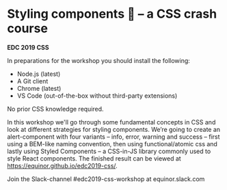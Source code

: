 # Styling components 💅 – a CSS crash course

**EDC 2019 CSS**

In preparations for the workshop you should install the following:

- Node.js (latest)
- A Git client
- Chrome (latest)
- VS Code (out-of-the-box without third-party extensions)

No prior CSS knowledge required.

In this workshop we'll go through some fundamental concepts in CSS and look at different strategies for styling components. We’re going to create an alert-component with four variants – info, error, warning and success – first using a BEM-like naming convention, then using functional/atomic css and lastly using Styled Components – a CSS-in-JS library commonly used to style React components. The finished result can be viewed at <https://equinor.github.io/edc2019-css/>.

Join the Slack-channel #edc2019-css-workshop at equinor.slack.com
